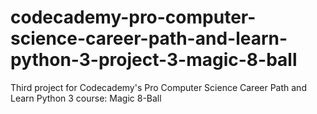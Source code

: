 # codecademy-pro-computer-science-career-path-and-learn-python-3-project-3-magic-8-ball
Third project for Codecademy's Pro Computer Science Career Path and Learn Python 3 course: Magic 8-Ball
